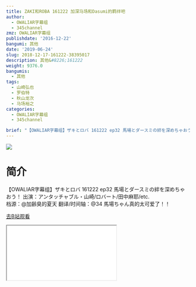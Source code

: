 ```yaml
---
title: ZAKI和ROBA 161222 加深马场和Dasumi的羁绊吧
author:
  - OWALIAR字幕组
  - 345channel
zmz: OWALIAR字幕组
publishdate: '2016-12-22'
bangumi: 其他
date: '2019-06-24'
slug: 2018-12-17-161222-38395017
description: 其他&#8226;161222
weight: 9376.0
bangumis:
  - 其他
tags:
  - 山崎弘也
  - 罗伯特
  - 秋山龙次
  - 马场裕之
categories:
  - OWALIAR字幕组
  - 345channel

brief: "【OWALIAR字幕组】ザキとロバ 161222 ep32 馬場とダースミの絆を深めちゃおう！ 出演：アンタッチャブル・山崎/ロバート/田中麻耶/etc. 档源：@加齢臭的夏天 翻译/时间轴：@34 馬場ちゃん真的太可爱了！！"
---
```

![](https://raw.githubusercontent.com/tcgriffith/owaraisite/master/static/tmpimg/4018e16ddec158cb4a5052eb6f767508a8300f81.jpg.480.jpg)
# 简介  
【OWALIAR字幕组】ザキとロバ 161222 ep32 
馬場とダースミの絆を深めちゃおう！
出演：アンタッチャブル・山崎/ロバート/田中麻耶/etc.  
档源：@加齢臭的夏天
翻译/时间轴：@34 
馬場ちゃん真的太可爱了！！  

[去B站观看](https://www.bilibili.com/video/av38395017/)
<div class ="resp-container"><iframe class="testiframe" src="//player.bilibili.com/player.html?aid=38395017"", scrolling="no", allowfullscreen="true" > </iframe></div> 
